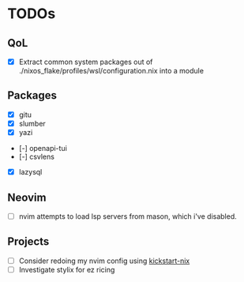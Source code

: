 # TODOs

## QoL

- [x] Extract common system packages out of ./nixos_flake/profiles/wsl/configuration.nix into a module

## Packages

- [x] gitu
- [x] slumber
- [x] yazi
- [-] openapi-tui
- [-] csvlens
- [x] lazysql

## Neovim

- [ ] nvim attempts to load lsp servers from mason, which i've disabled.

## Projects

- [ ] Consider redoing my nvim config using [kickstart-nix](https://github.com/nix-community/kickstart-nix.nvim)
- [ ] Investigate stylix for ez ricing
